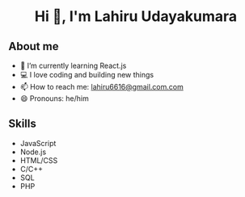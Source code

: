 <h1 align="center">Hi 👋, I'm Lahiru Udayakumara</h1>

## About me

- 🌱 I’m currently learning React.js
- 💻 I love coding and building new things
- 📫 How to reach me: lahiru6616@gmail.com.com
- 😄 Pronouns: he/him

## Skills

- JavaScript
- Node.js
- HTML/CSS
- C/C++
- SQL
- PHP

